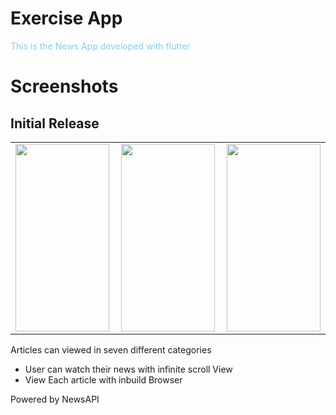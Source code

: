 # Exercise App

<span style="color:skyblue">This is the News App developed with flutter</span>

# Screenshots

## Initial Release

<table><tr>
<td>
<img src='https://github.com/nirmalraj2000/Flutter-Exercise-App/blob/master/Images/GIF/1.gif' align='left' width='150' height='300' padding='30'>
</td>
<td>
<img src='https://github.com/nirmalraj2000/Flutter-Exercise-App/blob/master/Images/GIF/2.gif' align='left' width='150' height='300'>
</td>
<td>
<img src='https://github.com/nirmalraj2000/Flutter-Exercise-App/blob/master/Images/GIF/2.gif' align='left' width='150' height='300'>
</td>
</table>

<!-- ## New Features Added -->

Articles can viewed in seven different categories

- User can watch their news with infinite scroll View
- View Each article with inbuild Browser


Powered by NewsAPI




